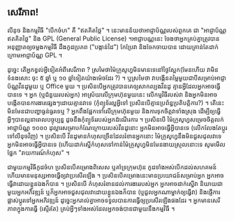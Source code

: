 <?php require("../../entete.php");?> <?php require("../../base.php");?> <?php require("../../fonctions.php");?>

<div id="corps">

<h2>សេរី​ភាព!</h2>

<p>លីនុច​ និង​កម្មវិធី​ "បើកចំហ​" គឺ "ឥតគិតថ្លៃ​" ។ នេះ​មាន​ន័យថាអាជ្ញាប័ណ្ណ​របស់​ពួក​គេ 
ជា ​"អាជ្ញាប័ណ្ណ​ឥត​គិត​ថ្លៃ​" និង​ GPL (General Public License)​ ។
​​អាជ្ញាបណ្ណ​នេះ ចែង​ថា​អ្នក​គ្រប់​គ្នា​ត្រូវ​បាន​អនុញ្ញាត​ឲ្យ​​ចម្លង​ 
កម្មវិធី​ ដឹង​កូដ​​ប្រភព ("បង្កាន់ដៃ") កែ​ប្រែ​វា​ និង​ 
ចែក​ចាយ​បាន ដោយ​គ្រាន់​តែ​ដាក់​ក្រោម​​​​អាជ្ញាប័ណ្ណ​ GPL ។</p>

<p>ដូច្នេះ​ តើ​អ្នក​ខ្វល់​អ្វី​ទៀត​អំពី​សេរី​ភាព ? ​ស្រមៃ​​ថា​ម៉ៃក្រូសូហ្វ​មិន​មាន​ទេ​​​នៅ​ថ្ងៃ​ស្អែក​
(មែនហើយ វា​មិនទំនង​សោះ ចុះ​ ៥ ឆ្នាំ ឬ​ ១០ ឆ្នាំ​ទៀត​​យ៉ាង​ម៉េច​ដែរ ?) ។ ឬ​ស្រមៃ​​ថា ​វា​បង្កើន​តម្លៃ​មួយ​ជា​បី​សម្រាប់​​អាជ្ញាប័ណ្ណ​វីនដូ​មួយ ឬ Office​ មួយ ។ ប្រសិន​បើ​អ្នក​ត្រូវ​បាន​គេ​ឲ្យ​សាកល្បង​វីនដូ
 គ្មាន​អ្វី​ដែល​អ្នក​អាច​ធ្វើ​បាន​ទេ ។ អ្នក​ (ឬ​ជំនួយ​របស់​អ្នក​) អាស្រ័យ​លើ​ក្រុម​ហ៊ុន​មួយ​នេះ​ លើ​កម្មវិធី​របស់​វា​ និង​ 
អ្នក​មិន​អាចបង្កើត​បាន​​​ការ​ងារ​ផ្សេងៗ​ដោយ​គ្មាន​វា​ទេ (កុំ​ព្យូទ័រ​ល្អ​អ្វី​ទៅ ប្រសិនបើ​គ្មាន​ប្រព័ន្ធ​ប្រតិបត្តិការ?) ។ តើ​នេះ​មិនមែនជា​បញ្ហា​ធ្ងន់ធ្ងរ​ទេ​ឬ ? អ្នក​ពឹង​ផ្អែក​ទៅ​លើ​ 
ក្រុមហ៊ុន​មួយ​ និងការ​ទុក​ចិត្ត​វា​ទាំង​ស្រុង ដើម្បី​ឲ្យ​ធ្វើ​អ្វីៗ​បាន​ល្អ​នា​ពេល​បច្ចុប្បន្ន ដូច​នឹង​កុំព្យូទ័រ​របស់​អ្នក​ដំណើរការ​ ។ ​ប្រសិន​បើ​ ម៉ៃក្រូសូហ្វ​សម្រេច​ចិត្ត​​លក់​អាជ្ញាប័ណ្ណ ​១០០០ ដុល្លា​រ​សម្រាបកំណែ​​ក្រោយ​​របស់​វីនដូ​នោះ 
អ្នក​មិនអាច​ធ្វើ​អ្វី​បានទេ (លើក​លែង​តែ​ប្តូរ​ទៅ​លីនុច​វិញ) ។ ប្រសិនបើ​​ វីន​ដូ​មាន​កំហុស​​ច្រើន​ដែល​រំខាន​អ្នក​នោះ​ ​ម៉ៃក្រូសូហ្វ​នឹង​មិនជួសជុល​វាទេ អ្នកមិនអាច​ធ្វើ​អ្វី​បានទេ (ហើយ​ដាក់​ស្នើ​កំហុស​ទៅ​កាន់​​ម៉ៃក្រូសូហ្វ​មិនមែន​ងាយស្រួល​នោះ​ទេ សូម​មើល​ផ្នែក​ "រាយការណ៍​កំហុស" ។</p>

<p>​ជាមួយ​កម្មវិធី​កូដ​ចំហ​ ប្រសិន​បើ​គម្រោងពិសេស​ ឬ​គាំទ្រ​ក្រុមហ៊ុន កូដ​ទាំងអស់​បើក​ដល់​សហគមន៍ ហើយ​មាន​មនុស្ស​អាច​ធ្វើ​ឲ្យ​វា​ប្រសើរ​ឡើង​ ។
ប្រសិនបើ​គម្រោង​នេះមាន​ប្រយោជន៍​សម្រាប់​អ្នក​ អ្នក​អាចធ្វើ​វា​ដោយ​ខ្លួន​​ឯងក៏បាន​ ។ ប្រសិនបើ​ កំហុស​រំខាន​ដល់​ការងារ​របស់​អ្នក អ្នក​អាច​ដាក់​ស្នើ​វា និយាយ​ជា​មួយ​អ្នក​អភិវឌ្ឍន៍ ឬ​ក៏​អ្នក​អាច​ជួសជុល​វា​ដោយ​ខ្លួន​ឯង​ក៏​បាន (ឬ​ជួល​អ្នក​ណា​ម្នាក់ឲ្យ​ធ្វើ​វា​) និង​ផ្ញើការ​​ផ្លាស់​ប្តូរ​ទៅ​អ្នក​អភិវឌ្ឍន៍​ ដូច្នេះ​​អ្នក​រាល់​គ្នា​​អាច​ទទួល​​បាន​ការ​ធ្វើ​ឲ្យ​​​ប្រសើរ​ឡើង​ផងដែរ ។ អ្នក​មាន​សេរី​ភាព​ក្នុងការ​ធ្វើ (ស្ទើរ​តែ​) គ្រប់​អ្វី​ៗ​ទាំងអស់​ដែល​អ្នក​ចង់​បាន​ជា​មួយ​នឹង
​កម្មវិធី ។</p>

</div>
</body>
</html>
